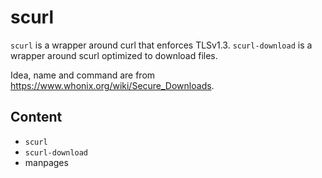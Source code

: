 scurl
=====

`scurl` is a wrapper around curl that enforces TLSv1.3.
`scurl-download` is a wrapper around scurl optimized to download files.

Idea, name and command are from <https://www.whonix.org/wiki/Secure_Downloads>.

Content
-------

- `scurl`
- `scurl-download`
- manpages
